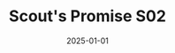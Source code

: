 ---
layout: track
title: Scout's Promise S02
permalink: /tracks/scout-s-promise-s02/
description: "A StudioRich lo-fi track."
image: /assets/covers/scout-s-promise-s02.webp
date: 2025-01-01
duration: "130.36"
album: "Stranger Vibes"
mood: [Aggressive]
genre: [lo-fi, chillhop, electronic]
---